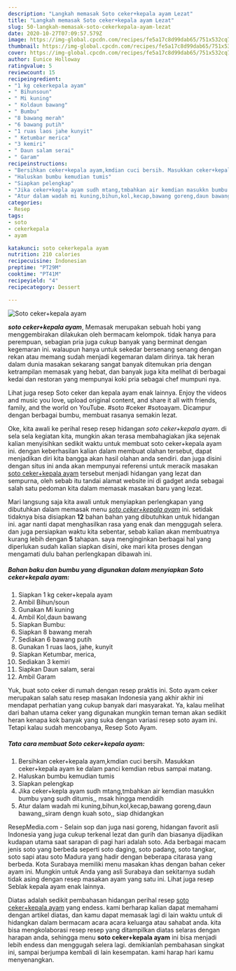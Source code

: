 ```yaml
---
description: "Langkah memasak Soto ceker+kepala ayam Lezat"
title: "Langkah memasak Soto ceker+kepala ayam Lezat"
slug: 50-langkah-memasak-soto-cekerkepala-ayam-lezat
date: 2020-10-27T07:09:57.579Z
image: https://img-global.cpcdn.com/recipes/fe5a17c8d99dab65/751x532cq70/soto-cekerkepala-ayam-foto-resep-utama.jpg
thumbnail: https://img-global.cpcdn.com/recipes/fe5a17c8d99dab65/751x532cq70/soto-cekerkepala-ayam-foto-resep-utama.jpg
cover: https://img-global.cpcdn.com/recipes/fe5a17c8d99dab65/751x532cq70/soto-cekerkepala-ayam-foto-resep-utama.jpg
author: Eunice Holloway
ratingvalue: 5
reviewcount: 15
recipeingredient:
- "1 kg cekerkepala ayam"
- " Bihunsoun"
- " Mi kuning"
- " Koldaun bawang"
- " Bumbu"
- "8 bawang merah"
- "6 bawang putih"
- "1 ruas laos jahe kunyit"
- " Ketumbar merica"
- "3 kemiri"
- " Daun salam serai"
- " Garam"
recipeinstructions:
- "Bersihkan ceker+kepala ayam,kmdian cuci bersih. Masukkan ceker+kepala ayam ke dalam panci kemdian rebus sampai matang."
- "Haluskan bumbu kemudian tumis"
- "Siapkan pelengkap"
- "Jika ceker+kepla ayam sudh mtang,tmbahkan air kemdian masukkn bumbu yang sudh ditumis,, msak hingga mendidih"
- "Atur dalam wadah mi kuning,bihun,kol,kecap,bawang goreng,daun bawang,,siram dengn kuah soto,, siap dhidangkan"
categories:
- Resep
tags:
- soto
- cekerkepala
- ayam

katakunci: soto cekerkepala ayam 
nutrition: 210 calories
recipecuisine: Indonesian
preptime: "PT29M"
cooktime: "PT41M"
recipeyield: "4"
recipecategory: Dessert

---
```



![Soto ceker+kepala ayam](https://img-global.cpcdn.com/recipes/fe5a17c8d99dab65/751x532cq70/soto-cekerkepala-ayam-foto-resep-utama.jpg)

<b><i>soto ceker+kepala ayam</i></b>, Memasak merupakan sebuah hobi yang menggembirakan dilakukan oleh bermacam kelompok. tidak hanya para perempuan, sebagian pria juga cukup banyak yang berminat dengan kegemaran ini. walaupun hanya untuk sekedar bersenang senang dengan rekan atau memang sudah menjadi kegemaran dalam dirinya. tak heran dalam dunia masakan sekarang sangat banyak ditemukan pria dengan ketrampilan memasak yang hebat, dan banyak juga kita melihat di berbagai kedai dan restoran yang mempunyai koki pria sebagai chef mumpuni nya.

Lihat juga resep Soto ceker dan kepala ayam enak lainnya. Enjoy the videos and music you love, upload original content, and share it all with friends, family, and the world on YouTube. #soto #ceker #sotoayam. Dicampur dengan berbagai bumbu, membuat rasanya semakin lezat.

Oke, kita awali ke perihal resep resep hidangan <i>soto ceker+kepala ayam</i>. di sela sela kegiatan kita, mungkin akan terasa membahagiakan jika sejenak kalian menyisihkan sedikit waktu untuk membuat soto ceker+kepala ayam ini. dengan keberhasilan kalian dalam membuat olahan tersebut, dapat menjadikan diri kita bangga akan hasil olahan anda sendiri. dan juga disini dengan situs ini anda akan mempunyai referensi untuk meracik masakan <u>soto ceker+kepala ayam</u> tersebut menjadi hidangan yang lezat dan sempurna, oleh sebab itu tandai alamat website ini di gadget anda sebagai salah satu pedoman kita dalam memasak masakan baru yang lezat.


Mari langsung saja kita awali untuk menyiapkan perlengkapan yang dibutuhkan dalam memasak menu <u><i>soto ceker+kepala ayam</i></u> ini. setidak tidaknya bisa disiapkan <b>12</b> bahan bahan yang dibutuhkan untuk hidangan ini. agar nanti dapat menghasilkan rasa yang enak dan menggugah selera. dan juga persiapkan waktu kita sebentar, sebab kalian akan membuatnya kurang lebih dengan <b>5</b> tahapan. saya menginginkan berbagai hal yang diperlukan sudah kalian siapkan disini, oke mari kita proses dengan mengamati dulu bahan perlengkapan dibawah ini.

<!--inarticleads1-->

##### Bahan baku dan bumbu yang digunakan dalam menyiapkan Soto ceker+kepala ayam:

1. Siapkan 1 kg ceker+kepala ayam
1. Ambil  Bihun/soun
1. Gunakan  Mi kuning
1. Ambil  Kol,daun bawang
1. Siapkan  Bumbu:
1. Siapkan 8 bawang merah
1. Sediakan 6 bawang putih
1. Gunakan 1 ruas laos, jahe, kunyit
1. Siapkan  Ketumbar, merica,
1. Sediakan 3 kemiri
1. Siapkan  Daun salam, serai
1. Ambil  Garam


Yuk, buat soto ceker di rumah dengan resep praktis ini. Soto ayam ceker merupakan salah satu resep masakan Indonesia yang akhir akhir ini mendapat perhatian yang cukup banyak dari masyarakat. Ya, kalau melihat dari bahan utama ceker yang digunakan mungkin teman teman akan sedikit heran kenapa kok banyak yang suka dengan variasi resep soto ayam ini. Tetapi kalau sudah mencobanya, Resep Soto Ayam. 

<!--inarticleads2-->

##### Tata cara membuat Soto ceker+kepala ayam:

1. Bersihkan ceker+kepala ayam,kmdian cuci bersih. Masukkan ceker+kepala ayam ke dalam panci kemdian rebus sampai matang.
1. Haluskan bumbu kemudian tumis
1. Siapkan pelengkap
1. Jika ceker+kepla ayam sudh mtang,tmbahkan air kemdian masukkn bumbu yang sudh ditumis,, msak hingga mendidih
1. Atur dalam wadah mi kuning,bihun,kol,kecap,bawang goreng,daun bawang,,siram dengn kuah soto,, siap dhidangkan


ResepMedia.com - Selain sop dan juga nasi goreng, hidangan favorit asli Indonesia yang juga cukup terkenal lezat dan gurih dan biasanya dijadikan kudapan utama saat sarapan di pagi hari adalah soto. Ada berbagai macam jenis soto yang berbeda seperti soto daging, soto padang, soto tangkar, soto sapi atau soto Madura yang hadir dengan beberapa citarasa yang berbeda. Kota Surabaya memiliki menu masakan khas dengan bahan ceker ayam ini. Mungkin untuk Anda yang asli Surabaya dan sekitarnya sudah tidak asing dengan resep masakan ayam yang satu ini. Lihat juga resep Seblak kepala ayam enak lainnya. 

Diatas adalah sedikit pembahasan hidangan perihal resep <u>soto ceker+kepala ayam</u> yang endess. kami berharap kalian dapat memahami dengan artikel diatas, dan kamu dapat memasak lagi di lain waktu untuk di hidangkan dalam bermacam acara acara keluarga atau sahabat anda. kita bisa mengkolaborasi resep resep yang ditampilkan diatas selaras dengan harapan anda, sehingga menu <b>soto ceker+kepala ayam</b> ini bisa menjadi lebih endess dan menggugah selera lagi. demikianlah pembahasan singkat ini, sampai berjumpa kembali di lain kesempatan. kami harap hari kamu menyenangkan.
